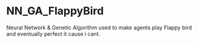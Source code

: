 # NN_GA_FlappyBird
Neural Network &amp; Genetic Algorithm used to make agents play Flappy bird and eventually perfect it cause i cant.
